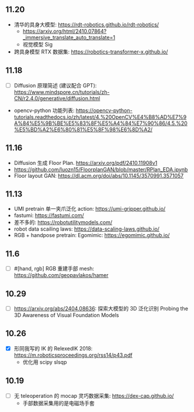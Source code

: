 ## 11.20

- 清华的具身大模型: https://rdt-robotics.github.io/rdt-robotics/
    - https://arxiv.org/html/2410.07864?_immersive_translate_auto_translate=1
    - 视觉模型 Sig
- 跨具身模型 RTX 数据集: https://robotics-transformer-x.github.io/

## 11.18

- [ ] Diffusion 原理简述 (建议配合 GPT): https://www.mindspore.cn/tutorials/zh-CN/r2.4.0/generative/diffusion.html 
- opencv-python 功能列表: https://opencv-python-tutorials.readthedocs.io/zh/latest/4.%20OpenCV%E4%B8%AD%E7%9A%84%E5%9B%BE%E5%83%8F%E5%A4%84%E7%90%86/4.5.%20%E5%BD%A2%E6%80%81%E5%8F%98%E6%8D%A2/
                                     
## 11.16

- Diffusion 生成 Floor Plan. https://arxiv.org/pdf/2410.11908v1
- https://github.com/luozn15/FloorplanGAN/blob/master/RPlan_EDA.ipynb
- Floor layout GAN: https://dl.acm.org/doi/abs/10.1145/3570991.3571057

## 11.13

- UMI pretrain 单一夹爪泛化 action: https://umi-gripper.github.io/
- fastumi: https://fastumi.com/
- 差不多的: https://robotutilitymodels.com/
- robot data scailing laws: https://data-scaling-laws.github.io/
- RGB + handpose pretrain: Egomimic: https://egomimic.github.io/

## 11.6

- [ ] #[hand, rgb] RGB 重建手部 mesh: https://github.com/geopavlakos/hamer

## 10.29

- [ ] https://arxiv.org/abs/2404.08636: 探索大模型的 3D 泛化识别 Probing the 3D Awareness of Visual Foundation Models


## 10.26

- [x] 形同我写的 IK 的 RelexedIK 2018: https://m.roboticsproceedings.org/rss14/p43.pdf
    - 优化用 scipy slsqp

## 10.19

- [ ] 无 teleoperation 的 mocap 灵巧数据采集: https://dex-cap.github.io/
    - 手部数据采集用的是电磁场手套
 
